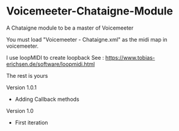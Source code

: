 # Voicemeeter-Chataigne-Module
A Chataigne module to be a master of Voicemeeter

You must load "Voicemeeter - Chataigne.xml" as the midi map in voicemeeter.

I use loopMIDI to create loopback
See : https://www.tobias-erichsen.de/software/loopmidi.html

The rest is yours

Version 1.0.1
- Adding Callback methods

Version 1.0
- First iteration